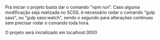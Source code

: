 Pra iniciar o projeto basta dar o comando "npm run". Caso alguma modificação seja realizada no SCSS, é necessário rodar o comando "gulp sass", ou "gulp sass:watch", sendo o segundo para alterações contínuas sem precisar rodar o comando toda hora.

O projeto será inicializado em localhost:3000